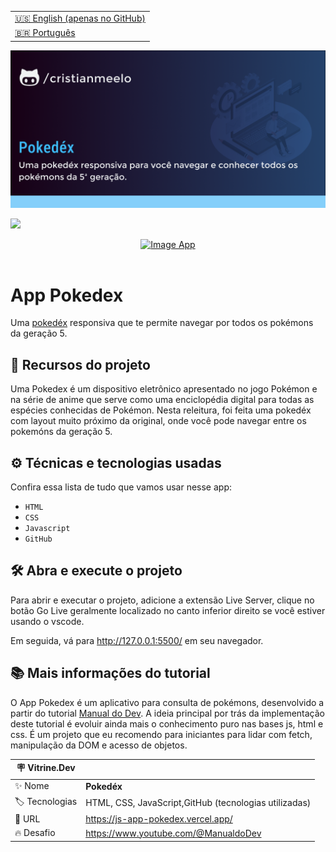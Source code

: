 <table align="right">
  <tr>
    <td>
      <a href="README-EN.md">🇺🇸 English (apenas no GitHub)</a>
    </td>
  </tr>
  <tr>
    <td>
      <a href="README.md">🇧🇷 Português</a>
    </td>
  </tr>
</table>

![](https://github.com/cristianmeelo/js-app-pokedex/blob/main/thumbnail.png?raw=true)

![](https://github.com/cristianmeelo/js-app-pokedex/blob/main/thumbnail-mockup.png?raw=true#vitrinedev)

<div align="center">
<a href="https://js-app-pokedex.vercel.app/">
  <img src="https://img.shields.io/badge/-confira%20aqui-lightgrey" alt="Image App" >
</a>
</div>

<br/>

# App Pokedex

Uma [pokedéx](https://pokemon.fandom.com/pt-br/wiki/Pok%C3%A9dex) responsiva que te permite navegar por todos os pokémons da geração 5.




## 🔨 Recursos do projeto

Uma Pokedex é um dispositivo eletrônico apresentado no jogo Pokémon e na série de anime que serve como uma enciclopédia digital para todas as espécies conhecidas de Pokémon. Nesta releitura, foi feita uma pokedéx com layout muito próximo da original, onde você pode navegar entre os pokemóns da geração 5.

## ⚙️ Técnicas e tecnologias usadas

Confira essa lista de tudo que vamos usar nesse app:

- `HTML`
- `CSS`
- `Javascript`
- `GitHub`

## 🛠️ Abra e execute o projeto

Para abrir e executar o projeto, adicione a extensão Live Server, clique no botão Go Live geralmente localizado no canto inferior direito se você estiver usando o vscode.

Em seguida, vá para http://127.0.0.1:5500/ em seu navegador.

## 📚 Mais informações do tutorial

O App Pokedex é um aplicativo para consulta de pokémons, desenvolvido a partir do tutorial [Manual do Dev](https://www.youtube.com/@ManualdoDev). A ideia principal por trás da implementação deste tutorial é evoluir ainda mais o conhecimento puro nas bases js, html e css. É um projeto que eu recomendo para iniciantes para lidar com fetch, manipulação da DOM e acesso de objetos.

| :placard: Vitrine.Dev |                                                       |
| --------------------- | ----------------------------------------------------- |
| :sparkles: Nome       | **Pokedéx**                                           |
| :label: Tecnologias   | HTML, CSS, JavaScript,GitHub (tecnologias utilizadas) |
| :rocket: URL          | https://js-app-pokedex.vercel.app/                    |
| :fire: Desafio        | https://www.youtube.com/@ManualdoDev                  |
